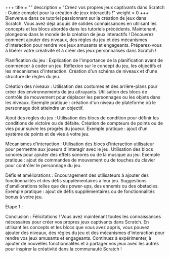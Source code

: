 +++
title = ""
description =  "Créez vos propres jeux captivants dans Scratch : Guide complet pour la création de jeux interactifs !"
weight = 0
+++
Bienvenue dans ce tutoriel passionnant sur la création de jeux dans Scratch. Vous avez déjà acquis de solides connaissances en utilisant les concepts et les blocs abordés dans les tutoriels précédents. Maintenant, plongeons dans le monde de la création de jeux interactifs ! Découvrez comment ajouter des niveaux, des règles du jeu et des mécanismes d'interaction pour rendre vos jeux amusants et engageants. Préparez-vous à libérer votre créativité et à créer des jeux personnalisés dans Scratch !

Planification du jeu :
        Explication de l'importance de la planification avant de commencer à coder un jeu.
        Réflexion sur le concept du jeu, les objectifs et les mécanismes d'interaction.
        Création d'un schéma de niveaux et d'une structure de règles du jeu.

   Création des niveaux :
        Utilisation des costumes et des arrière-plans pour créer des environnements de jeu attrayants.
        Utilisation des blocs de contrôle de mouvement pour déplacer les personnages ou les objets dans les niveaux.
        Exemple pratique : création d'un niveau de plateforme où le personnage doit atteindre un objectif.

  Ajout des règles du jeu :
        Utilisation des blocs de condition pour définir les conditions de victoire ou de défaite.
        Création de compteurs de points ou de vies pour suivre les progrès du joueur.
        Exemple pratique : ajout d'un système de points et de vies à votre jeu.

  Mécanismes d'interaction :
        Utilisation des blocs d'interaction utilisateur pour permettre aux joueurs d'interagir avec le jeu.
        Utilisation des blocs sonores pour ajouter des effets sonores ou de la musique au jeu.
        Exemple pratique : ajout de commandes de mouvement ou de touches du clavier pour contrôler le personnage du jeu.

   Défis et améliorations :
        Encouragement des utilisateurs à ajouter des fonctionnalités et des défis supplémentaires à leur jeu.
        Suggestions d'améliorations telles que des power-ups, des ennemis ou des obstacles.
        Exemple pratique : ajout de défis supplémentaires ou de fonctionnalités bonus à votre jeu.

Étape 1 : 


Conclusion :
Félicitations ! Vous avez maintenant toutes les connaissances nécessaires pour créer vos propres jeux captivants dans Scratch. En utilisant les concepts et les blocs que vous avez appris, vous pouvez ajouter des niveaux, des règles du jeu et des mécanismes d'interaction pour rendre vos jeux amusants et engageants. Continuez à expérimenter, à ajouter de nouvelles fonctionnalités et à partager vos jeux avec les autres pour inspirer la créativité dans la communauté Scratch !
